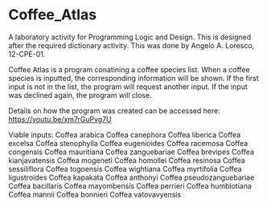 # Coffee_Atlas
A laboratory activity for Programming Logic and Design. This is designed after the required dictionary activity. This was done by Angelo A. Loresco, 12-CPE-01.

Coffee Atlas is a program conatining a coffee species list. When a coffee species is inputted, the corresponding information will be shown. 
If the first input is not in the list, the program will request another input. If the input was declined again, the program will close.

Details on how the program was created can be accessed here:
https://youtu.be/xm7rGuPvg7U


Viable inputs:
Coffea arabica
Coffea canephora
Coffea liberica
Coffea excelsa
Coffea stenophylla
Coffea eugenioides
Coffea racemosa
Coffea congensis
Coffea mauritiana
Coffea zanguebariae
Coffea brevipes
Coffea kianjavatensis
Coffea mogeneti
Coffea homollei
Coffea resinosa
Coffea sessiliflora
Coffea togoensis
Coffea wightiana
Coffea myrtifolia
Coffea ligustroides
Coffea kapakata
Coffea anthonyi
Coffea pseudozanguebariae
Coffea bacillaris
Coffea mayombensis
Coffea perrieri
Coffea humblotiana
Coffea mannii
Coffea bonnieri
Coffea vatovavyensis

